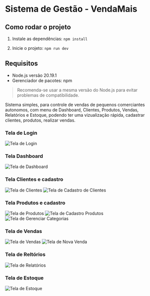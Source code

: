 # Sistema de Gestão - VendaMais

## Como rodar o projeto

1. Instale as dependências:
`npm install`

2. Inicie o projeto:
`npm run dev`

## Requisitos

- Node.js versão 20.19.1
- Gerenciador de pacotes: npm

> Recomenda-se usar a mesma versão do Node.js para evitar problemas de compatibilidade.

Sistema simples, para controle de vendas de pequenos comerciantes autonomos, com menu de Dashboard, Clientes, Produtos, Vendas, Relatórios e Estoque, podendo ter uma vizualização rápida, cadastrar clientes, produtos, realizar vendas.

### Tela de Login
![Tela de Login](./assets/login.png)

### Tela Dashboard

![Tela de Dashboard](./assets/dashboard.png)

### Tela Clientes e cadastro

![Tela de Clientes](./assets/clientes.png)
![Tela de Cadastro de Clientes](./assets/novoCliente.png)

### Tela Produtos e cadastro

![Tela de Produtos](./assets/produtos.png)
![Tela de Cadastro Produtos](./assets/novoProduto.png)
![Tela de Gerenciar Categorias](./assets/gerenciarCategorias.png)

### Tela de Vendas

![Tela de Vendas](./assets/vendas.png)
![Tela de Nova Venda](./assets/novaVenda.png)

### Tela de Reltórios 

![Tela de Relatórios](./assets/relatorios.png)


### Tela de Estoque

![Tela de Estoque](./assets/estoque.png)











